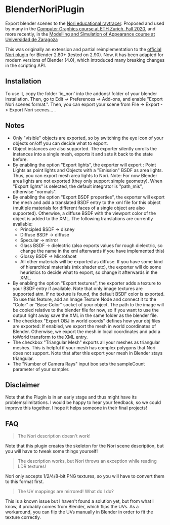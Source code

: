 # BlenderNoriPlugin
Export blender scenes to the [Nori educational raytracer](https://github.com/wjakob/nori). Proposed and used by many in the [Computer Graphics course at ETH Zurich, Fall 2020](https://cgl.ethz.ch/teaching/cg20/home.php), and more recently, in the [Modelling and Simulation of Appearance course at Universidad de Zaragoza](http://webdiis.unizar.es/~amunoz/es/render_cgr.html)

This was originally an extension and partial reimplementation to the [official Nori plugin](https://github.com/wjakob/nori/tree/master/ext/plugin) for Blender 2.80+ (tested on 2.90). Now, it has been adapted for modern versions of Blender (4.0), which introduced many breaking changes in the scripting API.

## Installation
To use it, copy the folder 'io_nori' into the addons/ folder of your blender installation. Then, go to Edit -> Preferences -> Add-ons, and enable "Export Nori scenes format.". Then, you can export your scene from File -> Export -> Export Nori scenes... .

## Notes

- Only "visible" objects are exported, so by switching the eye icon of your objects on/off you can decide what to export.
- Object instances are also supported. The exporter silently unrolls the instances into a single mesh, exports it and sets it back to the state before.
- By enabling the option "Export lights", the exporter will export : Point Lights as point lights and Objects with a "Emission" BSDF as area lights. Thus, you can export mesh area lights to Nori. Note: For now Blender area lights are not exported (they only support simple geometry). When "Export lights" is selected, the default integrator is "path_mis", otherwise "normals".
- By enabling the option "Export BSDF properties", the exporter will export the mesh and add a translated BSDF entry to the xml file for this object (multiple materials for different faces of a single object are also supported). Otherwise, a diffuse BSDF with the viewport color of the object is added to the XML. The following translations are currently available:
    - Principled BSDF -> disney
    - Diffuse BSDF -> diffuse
    - Specular -> mirror
    - Glass BSDF -> dielectric (also exports values for rough dielectric, so change the name in the xml afterwards if you have implemented this)
    - Glossy BSDF -> Microfacet
    - All other materials will be exported as diffuse. If you have some kind of hierarchical materials (mix shader etc), the exporter will do some heuristics to decide what to export, so change it afterwards in the XML.
- By enabling the option "Export textures", the exporter adds a texture to your BSDF entry if available. Note that only image textures are supported atm. If no texture is found, the default BSDF color is exported. To use this feature, add an Image Texture Node and connect it to the "Color" or "Base Color" socket of your object. The path to the image will be copied relative to the blender file for now, so if you want to use the output right away save the XML in the same folder as the blender file.
- The checkbox "Export OBJ in world coords" defines how your obj files are exported: If enabled, we export the mesh in world coordinates of Blender. Otherwise, we export the mesh in local coordinates and add a toWorld transform to the XML entry.
- The checkbox "Triangular Mesh" exports all your meshes as triangular meshes. This is helpful if your mesh has complex polygons that Nori does not support. Note that after this export your mesh in Blender stays triangular.
- The "Number of Camera Rays" input box sets the sampleCount parameter of your sampler.

## Disclaimer
Note that the Plugin is in an early stage and thus might have its problems/limitations. I would be happy to hear your feedback, so we could improve this together. I hope it helps someone in their final projects!

## FAQ
> The Nori description doesn't work!

Note that this plugin creates the skeleton for the Nori scene description, but you will have to tweak some things yourself!

> The description works, but Nori throws an exception while reading LDR textures!

Nori only accepts 1/2/4/8-bit PNG textures, so you will have to convert them to this format first.

> The UV mappings are mirrored! What do I do?

This is a known issue but I haven't found a solution yet, but from what I know, it probably comes from Blender, which flips the UVs. As a workaround, you can flip the UVs manually in Blender in order to fit the texture correctly.
